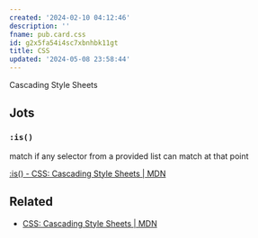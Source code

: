 ```yaml
---
created: '2024-02-10 04:12:46'
description: ''
fname: pub.card.css
id: g2x5fa54i4sc7xbnhbk11gt
title: CSS
updated: '2024-05-08 23:58:44'
---
```


Cascading Style Sheets

## Jots

### `:is()`

match if any selector from a provided list can match at that point

[:is() - CSS: Cascading Style Sheets | MDN](https://developer.mozilla.org/en-US/docs/Web/CSS/:is)

## Related

- [CSS: Cascading Style Sheets | MDN](https://developer.mozilla.org/en-US/docs/Web/CSS)